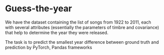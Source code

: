 # Guess-the-year
We have the dataset containing the list of songs from 1922 to 2011, each with several attributes (essentially the parameters of timbre and covariance) that help to determine the year they were released. 

The task is to predict the smallest year difference between ground truth and prediction by PyTorch, Pandas frameworks
